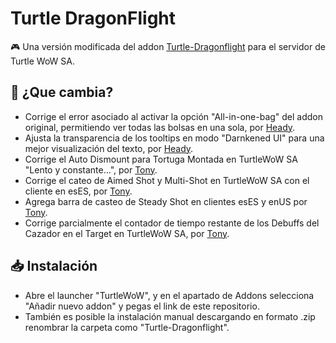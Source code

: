 # Turtle DragonFlight
🎮 Una versión modificada del addon [Turtle-Dragonflight](https://github.com/TheLinuxITGuy/Turtle-Dragonflight) para el servidor de Turtle WoW SA.

## 🐉 ¿Que cambia?
- Corrige el error asociado al activar la opción "All-in-one-bag" del addon original, permitiendo ver todas las bolsas en una sola, por [Heady](https://github.com/JoseToAP).
- Ajusta la transparencia de los tooltips en modo "Darnkened UI" para una mejor visualización del texto, por [Heady](https://github.com/JoseToAP).
- Corrige el Auto Dismount para Tortuga Montada en TurtleWoW SA "Lento y constante...", por [Tony](https://github.com/TonyG-Bot/).
- Corrige el cateo de Aimed Shot y Multi-Shot en TurtleWoW SA con el cliente en esES, por [Tony](https://github.com/TonyG-Bot/).
- Agrega barra de casteo de Steady Shot en clientes esES y enUS por [Tony](https://github.com/TonyG-Bot/).
- Corrige parcialmente el contador de tiempo restante de los Debuffs del Cazador en el Target en TurtleWoW SA, por [Tony](https://github.com/TonyG-Bot/).

## 📥 Instalación
- Abre el launcher "TurtleWoW", y en el apartado de Addons selecciona "Añadir nuevo addon" y pegas el link de este repositorio.
- También es posible la instalación manual descargando en formato .zip renombrar la carpeta como "Turtle-Dragonflight".

